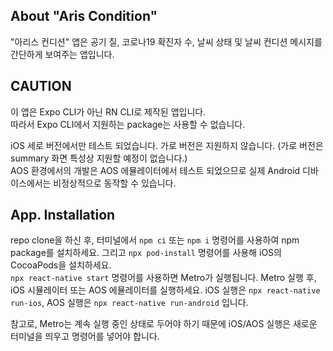 ## About "Aris Condition"
"아리스 컨디션" 앱은 공기 질, 코로나19 확진자 수, 날씨 상태 및 날씨 컨디션 메시지를 간단하게 보여주는 앱입니다.
## CAUTION
이 앱은 Expo CLI가 아닌 RN CLI로 제작된 앱입니다.  
따라서 Expo CLI에서 지원하는 package는 사용할 수 없습니다.

iOS 세로 버전에서만 테스트 되었습니다. 가로 버전은 지원하지 않습니다. (가로 버전은 summary 화면 특성상 지원할 예정이 없습니다.)  
AOS 환경에서의 개발은 AOS 에뮬레이터에서 테스트 되었으므로 실제 Android 디바이스에서는 비정상적으로 동작할 수 있습니다.  
## App. Installation
repo clone을 하신 후, 터미널에서 `npm ci` 또는 `npm i` 명령어를 사용하여 npm package를 설치하세요. 그리고 `npx pod-install` 명령어를 사용해 iOS의 CocoaPods을 설치하세요.  
`npx react-native start` 명령어를 사용하면 Metro가 실행됩니다. Metro 실행 후, iOS 시뮬레이터 또는 AOS 에뮬레이터를 실행하세요. iOS 실행은 `npx react-native run-ios`, AOS 실행은 `npx react-native run-android` 입니다.

참고로, Metro는 계속 실행 중인 상태로 두어야 하기 때문에 iOS/AOS 실행은 새로운 터미널을 띄우고 명령어를 넣어야 합니다.